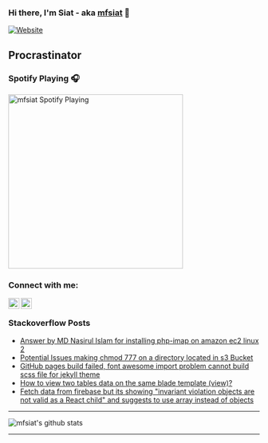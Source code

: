 ### Hi there, I'm Siat - aka [mfsiat][website] 👋

[![Website](https://img.shields.io/website?label=mfsiat.github.io&style=for-the-badge&url=https%3A%2F%2Fcodestackr.com)](https://mfsiat.github.io/)

## Procrastinator

### Spotify Playing 🎧

[<img src="https://now-playing-codestackr.vercel.app/api/spotify-playing" alt="mfsiat Spotify Playing" width="350" />](https://open.spotify.com/user/yar0q4ayr73cdw0shmqcdg3nw?si=NPxSbD5VR-WzjdL982wTRg)

### Connect with me:

[<img align="left" alt="nasirul-islam-4708ab153 | LinkedIn" width="22px" src="https://cdn.jsdelivr.net/npm/simple-icons@v3/icons/linkedin.svg" />][linkedin]
[<img align="left" alt="siatislam | Twitter" width="22px" src="https://cdn.jsdelivr.net/npm/simple-icons@v3/icons/twitter.svg" />][twitter]

<br />

<!-- ### Platform:

![](aws.svg) -->

### Stackoverflow Posts

<!-- BLOG-POST-LIST:START -->
- [Answer by MD Nasirul Islam for installing php-imap on amazon ec2 linux 2](https://stackoverflow.com/questions/48826074/installing-php-imap-on-amazon-ec2-linux-2/63721530#63721530)
- [Potential Issues making chmod 777 on a directory located in s3 Bucket](https://stackoverflow.com/questions/63610596/potential-issues-making-chmod-777-on-a-directory-located-in-s3-bucket)
- [GitHub pages build failed, font awesome import problem cannot build scss file for jekyll theme](https://stackoverflow.com/questions/62937266/github-pages-build-failed-font-awesome-import-problem-cannot-build-scss-file-fo)
- [How to view two tables data on the same blade template (view)?](https://stackoverflow.com/questions/62740463/how-to-view-two-tables-data-on-the-same-blade-template-view)
- [Fetch data from firebase but its showing "invariant violation objects are not valid as a React child" and suggests to use array instead of objects](https://stackoverflow.com/questions/57694457/fetch-data-from-firebase-but-its-showing-invariant-violation-objects-are-not-va)
<!-- BLOG-POST-LIST:END -->

---

![mfsiat's github stats](https://github-readme-stats.vercel.app/api?username=mfsiat&theme=vue&show_icons=true)

---

[website]: https://mfsiat.github.io/
[twitter]: https://twitter.com/siatislam
[linkedin]: https://linkedin.com/in/nasirul-islam-4708ab153
